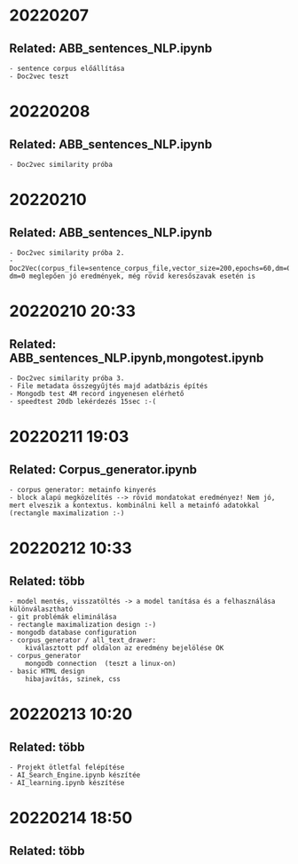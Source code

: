 # 20220207
## Related: ABB_sentences_NLP.ipynb
    - sentence corpus előállítása
    - Doc2vec teszt

# 20220208
## Related: ABB_sentences_NLP.ipynb
    - Doc2vec similarity próba


# 20220210
## Related: ABB_sentences_NLP.ipynb
    - Doc2vec similarity próba 2. 
    - Doc2Vec(corpus_file=sentence_corpus_file,vector_size=200,epochs=60,dm=0)  dm=0 meglepően jó eredmények, még rövid keresőszavak esetén is

# 20220210 20:33
## Related: ABB_sentences_NLP.ipynb,mongotest.ipynb
    - Doc2vec similarity próba 3. 
    - File metadata összegyűjtés majd adatbázis építés
    - Mongodb test 4M record ingyenesen elérhető
    - speedtest 20db lekérdezés 15sec :-(


# 20220211 19:03
## Related: Corpus_generator.ipynb 
    - corpus generator: metainfo kinyerés
    - block alapú megközelítés --> rövid mondatokat eredményez! Nem jó, mert elveszik a kontextus. kombinálni kell a metainfó adatokkal (rectangle maximalization :-)

# 20220212 10:33
## Related: több 
    - model mentés, visszatöltés -> a model tanítása és a felhasználása különválasztható
    - git problémák eliminálása
    - rectangle maximalization design :-) 
    - mongodb database configuration
    - corpus_generator / all_text_drawer:
        kiválasztott pdf oldalon az eredmény bejelölése OK
    - corpus_generator
        mongodb connection  (teszt a linux-on)
    - basic HTML design
        hibajavítás, szinek, css

# 20220213 10:20
## Related: több
    - Projekt ötletfal felépítése
    - AI_Search_Engine.ipynb készítée
    - AI_learning.ipynb készítése

# 20220214 18:50
## Related: több
  



         
        

